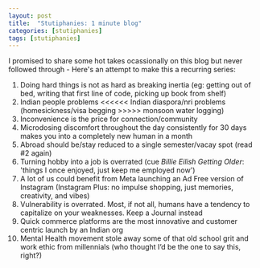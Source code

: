 ```yaml
---
layout: post
title:  "Stutiphanies: 1 minute blog"
categories: [stutiphanies]
tags: [stutiphanies]
---
```


I promised to share some hot takes ocassionally on this blog but never followed through - Here's an attempt to make this a recurring series:

1. Doing hard things is not as hard as breaking inertia (eg: getting out of bed, writing that first line of code, picking up book from shelf)
2. Indian people problems <<<<<< Indian diaspora/nri problems (homesickness/visa begging >>>>> monsoon water logging)
3. Inconvenience is the price for connection/community
4. Microdosing discomfort throughout the day consistently for 30 days makes you into a completely new human in a month
5. Abroad should be/stay reduced to a single semester/vacay spot (read #2 again)
6. Turning hobby into a job is overrated (cue *Billie Eilish* _Getting Older_: 'things I once enjoyed, just keep me employed now')
7. A lot of us could benefit from Meta launching an Ad Free version of Instagram (Instagram Plus: no impulse shopping, just memories, creativity, and vibes)
8. Vulnerability is overrated. Most, if not all, humans have a tendency to capitalize on your weaknesses. Keep a Journal instead
9. Quick commerce platforms are the most innovative and customer centric launch by an Indian org
10. Mental Health movement stole away some of that old school grit and work ethic from millennials (who thought I’d be the one to say this, right?)